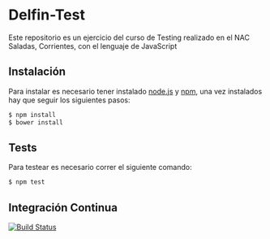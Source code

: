 Delfin-Test
===========

Este repositorio es un ejercicio del curso de Testing realizado en el NAC Saladas, Corrientes, con el lenguaje de JavaScript

Instalación
---
Para instalar es necesario tener instalado [node.js](nodejs.org) y [npm](https://www.npmjs.com/
  ), una vez instalados hay que seguir los siguientes pasos:

 ```sh
 $ npm install
 $ bower install
 ```

 Tests
 ---
 Para testear es necesario correr el siguiente comando:

 ```sh
 $ npm test
 ```

 Integración Continua
 ---

 [![Build Status](https://travis-ci.org/natymaia/Delfin-Test.svg?branch=master)](https://travis-ci.org/manufarfaro/Delfin-Test)
